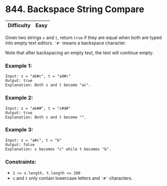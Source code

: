 # 844. Backspace String Compare

| Difficulty | Easy |
| - | - |

Given two strings `s` and `t`, return `true` if they are equal when both are typed into empty text editors. `'#'` means a backspace character.

Note that after backspacing an empty text, the text will continue empty.

### Example 1:
```
Input: s = "ab#c", t = "ad#c"
Output: true
Explanation: Both s and t become "ac".
```
### Example 2:
```
Input: s = "ab##", t = "c#d#"
Output: true
Explanation: Both s and t become "".
```
### Example 3:
```
Input: s = "a#c", t = "b"
Output: false
Explanation: s becomes "c" while t becomes "b".
``` 

### Constraints:

- `1 <= s.length, t.length <= 200`
- `s` and `t` only contain lowercase letters and `'#'` characters.